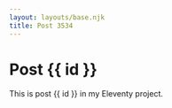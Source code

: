 ```yaml
---
layout: layouts/base.njk
title: Post 3534
---
```


# Post {{ id }}

This is post {{ id }} in my Eleventy project.
